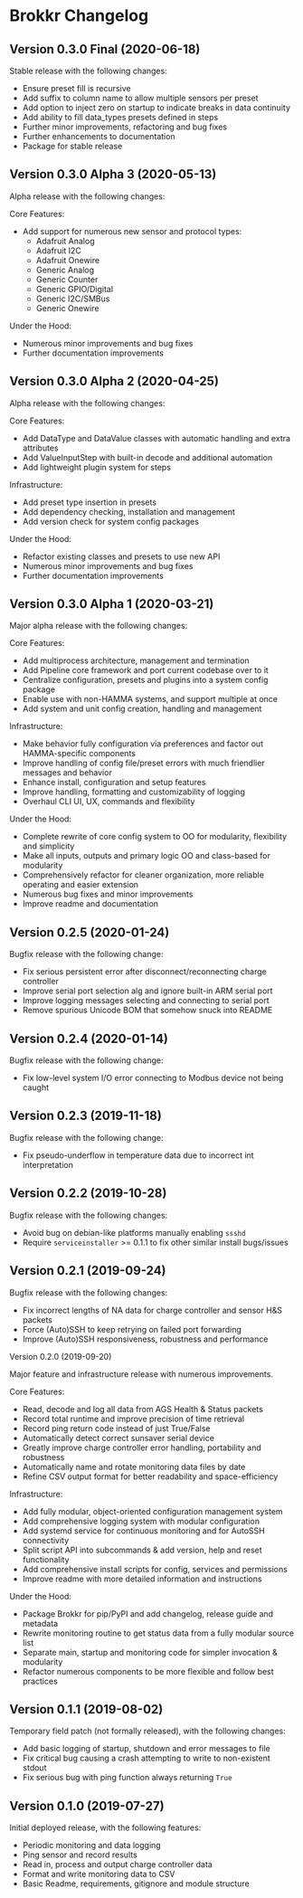 # Brokkr Changelog


## Version 0.3.0 Final (2020-06-18)

Stable release with the following changes:

* Ensure preset fill is recursive
* Add suffix to column name to allow multiple sensors per preset
* Add option to inject zero on startup to indicate breaks in data continuity
* Add ability to fill data_types presets defined in steps
* Further minor improvements, refactoring and bug fixes
* Further enhancements to documentation
* Package for stable release



## Version 0.3.0 Alpha 3 (2020-05-13)

Alpha release with the following changes:

Core Features:
* Add support for numerous new sensor and protocol types:
    * Adafruit Analog
    * Adafruit I2C
    * Adafruit Onewire
    * Generic Analog
    * Generic Counter
    * Generic GPIO/Digital
    * Generic I2C/SMBus
    * Generic Onewire

Under the Hood:
* Numerous minor improvements and bug fixes
* Further documentation improvements



## Version 0.3.0 Alpha 2 (2020-04-25)

Alpha release with the following changes:

Core Features:
* Add DataType and DataValue classes with automatic handling and extra attributes
* Add ValueInputStep with built-in decode and additional automation
* Add lightweight plugin system for steps

Infrastructure:
* Add preset type insertion in presets
* Add dependency checking, installation and management
* Add version check for system config packages

Under the Hood:
* Refactor existing classes and presets to use new API
* Numerous minor improvements and bug fixes
* Further documentation improvements



## Version 0.3.0 Alpha 1 (2020-03-21)

Major alpha release with the following changes:

Core Features:
* Add multiprocess architecture, management and termination
* Add Pipeline core framework and port current codebase over to it
* Centralize configuration, presets and plugins into a system config package
* Enable use with non-HAMMA systems, and support multiple at once
* Add system and unit config creation, handling and management

Infrastructure:
* Make behavior fully configuration via preferences and factor out HAMMA-specific components
* Improve handling of config file/preset errors with much friendlier messages and behavior
* Enhance install, configuration and setup features
* Improve handling, formatting and customizability of logging
* Overhaul CLI UI, UX, commands and flexibility

Under the Hood:
* Complete rewrite of core config system to OO for modularity, flexibility and simplicity
* Make all inputs, outputs and primary logic OO and class-based for modularity
* Comprehensively refactor for cleaner organization, more reliable operating and easier extension
* Numerous bug fixes and minor improvements
* Improve readme and documentation



## Version 0.2.5 (2020-01-24)

Bugfix release with the following change:

* Fix serious persistent error after disconnect/reconnecting charge controller
* Improve serial port selection alg and ignore built-in ARM serial port
* Improve logging messages selecting and connecting to serial port
* Remove spurious Unicode BOM that somehow snuck into README



## Version 0.2.4 (2020-01-14)

Bugfix release with the following change:

* Fix low-level system I/O error connecting to Modbus device not being caught



## Version 0.2.3 (2019-11-18)

Bugfix release with the following change:

* Fix pseudo-underflow in temperature data due to incorrect int interpretation



## Version 0.2.2 (2019-10-28)

Bugfix release with the following changes:

* Avoid bug on debian-like platforms manually enabling ``ssshd``
* Require `serviceinstaller` >= 0.1.1 to fix other similar install bugs/issues



## Version 0.2.1 (2019-09-24)

Bugfix release with the following changes:

* Fix incorrect lengths of NA data for charge controller and sensor H&S packets
* Force (Auto)SSH to keep retrying on failed port forwarding
* Improve (Auto)SSH responsiveness, robustness and performance



Version 0.2.0 (2019-09-20)

Major feature and infrastructure release with numerous improvements.

Core Features:

* Read, decode and log all data from AGS Health & Status packets
* Record total runtime and improve precision of time retrieval
* Record ping return code instead of just True/False
* Automatically detect correct sunsaver serial device
* Greatly improve charge controller error handling, portability and robustness
* Automatically name and rotate monitoring data files by date
* Refine CSV output format for better readability and space-efficiency

Infrastructure:

* Add fully modular, object-oriented configuration management system
* Add comprehensive logging system with modular configuration
* Add systemd service for continuous monitoring and for AutoSSH connectivity
* Split script API into subcommands & add version, help and reset functionality
* Add comprehensive install scripts for config, services and permissions
* Improve readme with more detailed information and instructions

Under the Hood:

* Package Brokkr for pip/PyPI and add changelog, release guide and metadata
* Rewrite monitoring routine to get status data from a fully modular source list
* Separate main, startup and monitoring code for simpler invocation & modularity
* Refactor numerous components to be more flexible and follow best practices



## Version 0.1.1 (2019-08-02)

Temporary field patch (not formally released), with the following changes:

* Add basic logging of startup, shutdown and error messages to file
* Fix critical bug causing a crash attempting to write to non-existent stdout
* Fix serious bug with ping function always returning ``True``



## Version 0.1.0 (2019-07-27)

Initial deployed release, with the following features:

* Periodic monitoring and data logging
* Ping sensor and record results
* Read in, process and output charge controller data
* Format and write monitoring data to CSV
* Basic Readme, requirements, gitignore and module structure
